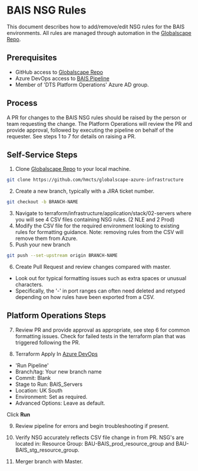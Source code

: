 # BAIS NSG Rules

This document describes how to add/remove/edit NSG rules for the BAIS environments. All rules are managed through automation in the [Globalscape Repo](https://github.com/hmcts/globalscape-azure-infrastructure).

## Prerequisites

* GitHub access to [Globalscape Repo](https://github.com/hmcts/globalscape-azure-infrastructure)
* Azure DevOps access to [BAIS Pipeline](https://dev.azure.com/hmcts/PlatformOperations/_build?definitionId=432)
* Member of 'DTS Platform Operations' Azure AD group.

## Process

A PR for changes to the BAIS NSG rules should be raised by the person or team requesting the change. The Platform Operations will review the PR and provide approval, followed by executing the pipeline on behalf of the requester.
See steps 1 to 7 for details on raising a PR.

## Self-Service Steps

1. Clone [Globalscape Repo](https://github.com/hmcts/globalscape-azure-infrastructure) to your local machine.
```bash
git clone https://github.com/hmcts/globalscape-azure-infrastructure
```
2. Create a new branch, typically with a JIRA ticket number.
```bash
git checkout -b BRANCH-NAME
```
3. Navigate to terraform/infrastructure/application/stack/02-servers where you will see 4 CSV files containing NSG rules. (2 NLE and 2 Prod)
4. Modify the CSV file for the required environment looking to existing rules for formatting guidance. Note: removing rules from the CSV will remove them from Azure.
5. Push your new branch
```bash
git push --set-upstream origin BRANCH-NAME
```
6. Create Pull Request and review changes compared with master.
* Look out for typical formatting issues such as extra spaces or unusual characters. 
* Specifically, the '-' in port ranges can often need deleted and retyped depending on how rules have been exported from a CSV.

## Platform Operations Steps

7. Review PR and provide approval as appropriate, see step 6 for common formatting issues.
Check for failed tests in the terraform plan that was triggered following the PR.

8. Terraform Apply
In [Azure DevOps](https://dev.azure.com/hmcts/PlatformOperations/_build?definitionId=432) 
* 'Run Pipeline'
* Branch/tag: Your new branch name
* Commit: Blank
* Stage to Run: BAIS_Servers
* Location: UK South
* Environment: Set as required.
* Advanced Options: Leave as default.

Click **Run**

9. Review pipeline for errors and begin troubleshooting if present.

10. Verify NSG accurately reflects CSV file change in from PR. NSG's are located in: Resource Group: BAU-BAIS_prod_resource_group and BAU-BAIS_stg_resource_group.

11. Merger branch with Master.